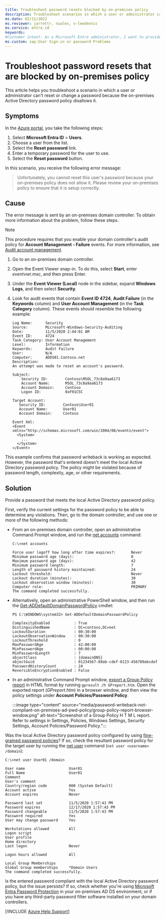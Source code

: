 ```yaml
---
title: Troubleshoot password resets blocked by on-premises policy
description: Troubleshoot scenarios in which a user or administrator can't reset or change a password because of the on-premises Active Directory password policy.
ms.date: 02/11/2022
ms.reviewer: jarrettr, nualex, v-leedennis
ms.service: entra-id
keywords:
#Customer intent: As a Microsoft Entra administrator, I want to provide temporary passwords that meet the local Active Directory password policy so that users can successfully reset or change their password.
ms.custom: sap:User Sign-in or password Problems
---
```

# Troubleshoot password resets that are blocked by on-premises policy

This article helps you troubleshoot a scenario in which a user or administrator can't reset or change a password because the on-premises Active Directory password policy disallows it.

## Symptoms

In the [Azure portal](https://portal.azure.com), you take the following steps:

1. Select **Microsoft Entra ID** > **Users**.
1. Choose a user from the list.
1. Select the **Reset password** link.
1. Enter a temporary password for the user to use.
1. Select the **Reset password** button.

In this scenario, you receive the following error message:

> Unfortunately, you cannot reset this user's password because your on-premises policy does not allow it. Please review your on-premises policy to ensure that it is setup correctly.

## Cause

The error message is sent by an on-premises domain controller. To obtain more information about the problem, follow these steps.

> [!NOTE]
> This procedure requires that you enable your domain controller's audit policy for **Account Management - Failure** events. For more information, see [Audit account management](/windows/security/threat-protection/auditing/basic-audit-account-management).

1. Go to an on-premises domain controller.

1. Open the Event Viewer snap-in. To do this, select **Start**, enter *eventvwr.msc*, and then press Enter.

1. Under the **Event Viewer (Local)** node in the sidebar, expand **Windows Logs**, and then select **Security**.

1. Look for audit events that contain **Event ID 4724**, **Audit Failure** (in the **Keywords** column) and **User Account Management** (in the **Task Category** column). These events should resemble the following example:

   ```output
   Log Name:      Security
   Source:        Microsoft-Windows-Security-Auditing
   Date:          11/5/2020 2:44:01 AM
   Event ID:      4724
   Task Category: User Account Management
   Level:         Information
   Keywords:      Audit Failure
   User:          N/A
   Computer:      ADDS01.Contoso.net
   Description:
   An attempt was made to reset an account's password.

   Subject:
       Security ID:        Contoso\MSOL_73c8a9aa6173
       Account Name:       MSOL_73c8a9aa6173
       Account Domain:     Contoso
       Logon ID:           0xF91C5C
 
   Target Account:
      Security ID:        Contoso\User01
      Account Name:       User01
      Account Domain:     Contoso

   Event Xml:
   <Event xmlns="http://schemas.microsoft.com/win/2004/08/events/event">
     <System>
       ...
     </System>
   </Event>
   ```

This example confirms that password writeback is working as expected. However, the password that's entered doesn't meet the local Active Directory password policy. The policy might be violated because of password length, complexity, age, or other requirements.

## Solution

Provide a password that meets the local Active Directory password policy.

First, verify the current settings for the password policy to be able to determine any violations. Then, go to the domain controller, and use one or more of the following methods:

- From an on-premises domain controller, open an administrative Command Prompt window, and run the [net accounts](../../../../windows-server/networking/net-commands-on-operating-systems.md) command:

  ```output
  C:\>net accounts
  
  Force user logoff how long after time expires?:       Never
  Minimum password age (days):                          0
  Maximum password age (days):                          42
  Minimum password length:                              7
  Length of password history maintained:                24
  Lockout threshold:                                    Never
  Lockout duration (minutes):                           30
  Lockout observation window (minutes):                 30
  Computer role:                                        PRIMARY
  The command completed successfully.
  ```

- Alternatively, open an administrative PowerShell window, and then run the [Get-ADDefaultDomainPasswordPolicy](/powershell/module/activedirectory/get-addefaultdomainpasswordpolicy) cmdlet:

  ```output
  PS C:\WINDOWS\system32> Get-ADDefaultDomainPasswordPolicy
  
  ComplexityEnabled           : True
  DistinguishedName           : DC=contoso,DC=net
  LockoutDuration             : 00:30:00
  LockoutObservationWindow    : 00:30:00
  LockoutThreshold            : 0
  MaxPasswordAge              : 42:00:00
  MinPasswordAge              : 00:00:00
  MinPasswordLength           : 7
  objectClass                 : {domainDNS}
  objectGuid                  : 01234567-89ab-cdef-0123-456789abcdef
  PasswordHistoryCount        : 24
  ReversibleEncryptionEnabled : False
  ```

- In an administrative Command Prompt window, [export a Group Policy report](/windows-server/administration/windows-commands/gpresult) in HTML format by running `gpresult /h GPreport.htm`. Open the exported report (*GPreport.htm*) in a browser window, and then view the policy settings under **Account Policies/Password Policy**.

  :::image type="content" source="media/password-writeback-not-compliant-on-premises-ad-pwd-policy/group-policy-report-browser-window.png" alt-text="Screenshot of a Group Policy H T M L report. Refer to settings in Settings, Policies, Windows Settings, Security Settings, Account Policies/Password Policy.":::

Was the local Active Directory password policy configured by using [fine-grained password policies](/windows-server/identity/ad-ds/get-started/adac/introduction-to-active-directory-administrative-center-enhancements--level-100-#fine_grained_pswd_policy_mgmt)? If so, check the resultant password policy for the target user by running the [net user](/previous-versions/windows/it-pro/windows-server-2012-r2-and-2012/cc771865(v=ws.11)) command (`net user <username> /domain`):

```output
C:\>net user User01 /domain

User name                    User01
Full Name                    User01
Comment
User's comment
Country/region code          000 (System Default)
Account active               Yes
Account expires              Never

Password last set            11/5/2020 1:57:43 PM
Password expires             12/17/2020 1:57:43 PM
Password changeable          11/5/2020 1:57:43 PM
Password required            Yes
User may change password     Yes

Workstations allowed         All
Logon script
User profile
Home directory
Last logon                   Never

Logon hours allowed          All

Local Group Memberships
Global Group memberships     *Domain Users
The command completed successfully.
```

Is the entered password compliant with the local Active Directory password policy, but the issue persists? If so, check whether you're using [Microsoft Entra Password Protection](/azure/active-directory/authentication/concept-password-ban-bad-on-premises) in your on-premises AD DS environment, or if you have any third-party password filter software installed on your domain controllers.

[!INCLUDE [Azure Help Support](../../../includes/azure-help-support.md)]
